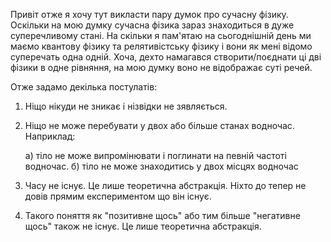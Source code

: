 Привіт отже я хочу тут викласти пару думок про сучасну фізику.
Оскільки на мою думку сучасна фізика зараз знаходиться в дуже суперечливому стані.
На скільки я пам'ятаю на сьогоднішній день ми маємо квантову фізику та релятивістську фізику і вони як мені відомо суперечать одна одній.
Хоча, дехто намагався створити/поєднати ці дві фізики в одне рівняння, на мою думку воно не відображає суті речей.

Отже задамо декілька постулатів:

1) Ніщо нікуди не зникає і нізвідки не зявляється.
2) Ніщо не може перебувати у двох або більше станах водночас.
   Наприклад:

    а) тіло не може випромінювати і поглинати на певній частоті водночас.
    б) тіло не може знаходитись у двох місцях водночас
4) Часу не існує. Це лише теоретична абстракція. Ніхто до тепер не довів прямим експериментом що він існує.
5) Такого поняття як "позитивне щось" або тим більше "негативне щось" також не існує. Це лише теоретична абстракція.
